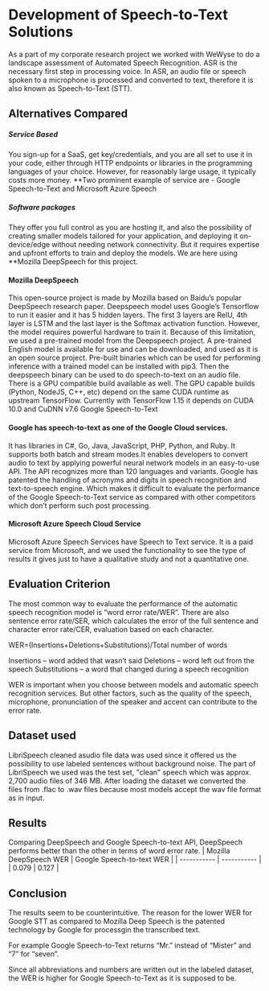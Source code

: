 # Development of Speech-to-Text Solutions

As a part of my corporate research project we worked with WeWyse to do a landscape assessment of Automated Speech Recognition.  ASR is the necessary first step in processing voice. In ASR, an audio file or speech spoken to a microphone is processed and converted to text, therefore it is also known as Speech-to-Text (STT). 

##  Alternatives Compared

##### **Service Based** 
You sign-up for a SaaS, get key/credentials, and you are all set to use it in your code, either through HTTP endpoints or libraries in the programming languages of your choice. However, for reasonably large usage, it typically costs more money. **Two prominent example of service are - Google Speech-to-Text and Microsoft Azure Speech

##### **Software packages**
They offer you full control as you are hosting it, and also the possibility of creating smaller models tailored for your application, and deploying it on-device/edge without needing network connectivity. But it requires expertise and upfront efforts to train and deploy the models. We are here using **Mozilla DeepSpeech for this project.

#### Mozilla DeepSpeech
This open-source project is made by Mozilla based on Baidu’s popular DeepSpeech research paper. Deepspeech model uses Google’s Tensorflow to run it easier and it has 5 hidden layers. The first 3 layers are RelU, 4th layer is LSTM and the last layer is the Softmax activation function. However, the model requires powerful hardware to train it. Because of this limitation, we used a pre-trained model from the Deepspeech project. A pre-trained English model is available for use and can be downloaded, and used as it is an open source project. Pre-built binaries which can be used for performing inference with a trained model can be installed with pip3. Then the deepspeech binary can be used to do speech-to-text on an audio file.
There is a GPU compatible build available as well. The GPU capable builds (Python, NodeJS, C++, etc) depend on the same CUDA runtime as upstream TensorFlow. Currently with TensorFlow 1.15 it depends on CUDA 10.0 and CuDNN v7.6
Google Speech-to-Text

#### Google has speech-to-text as one of the Google Cloud services.
It has libraries in C#, Go, Java, JavaScript, PHP, Python, and Ruby. It supports both batch and stream modes.It enables developers to convert audio to text by applying powerful neural network models in an easy-to-use API. The API recognizes more than 120 languages and variants. Google has patented the handling of acronyms and digits in speech recognition and text-to-speech engine. Which makes it difficult to evaluate the performance of the Google Speech-to-Text service as compared with other competitors which don’t perform such post processing.

#### Microsoft Azure Speech Cloud Service
 Microsoft Azure Speech Services have Speech to Text service. It is a paid service from Microsoft, and we used the functionality to see the type of results it gives just to have a qualitative study and not a quantitative one.
 
## Evaluation Criterion
The most common way to evaluate the performance of the automatic speech recognition model is “word error rate/WER”. There are also sentence error rate/SER, which calculates the error of the full sentence and character error rate/CER, evaluation based on each character.

WER=(Insertions+Deletions+Substitutions)/Total number of words

Insertions – word added that wasn’t said
Deletions – word left out from the speech
Substitutions – a word that changed during a speech recognition

WER is important when you choose between models and automatic speech recognition services. But other factors, such as the quality of the speech, microphone, pronunciation of the speaker and accent can contribute to the error rate.

## Dataset used
LibriSpeech cleaned asudio file data was used since it offered us the possibility to use labeled sentences without background noise. The part of LibriSpeech we used was the test set, "clean" speech which was approx. 2,700 audio files of 346 MB. After loading the dataset we converted the files from .flac to .wav files because most models accept the wav file format as in input.

## Results

Comparing DeepSpeech and Google Speech-to-text API, DeepSpeech performs better than the other in terms of word error rate.
| Mozilla DeepSpeech WER     | Google Speech-to-text WER |
| ----------- | ----------- |
| 0.079   | 0.127      |


## Conclusion
The results seem to be counterintuitive. The reason for the lower WER for Google STT as compared to Mozilla Deep Speech is the patented technology by Google for processgin the transcribed text.

For example Google Speech-to-Text returns “Mr.” instead of “Mister” and “7” for “seven”. 

Since all abbreviations and numbers are written out in the labeled dataset, the WER is higher for Google Speech-to-Text as it is supposed to be. 

